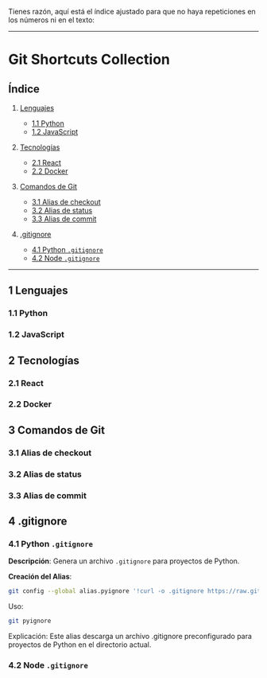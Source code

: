 Tienes razón, aquí está el índice ajustado para que no haya repeticiones en los números ni en el texto:

---

# Git Shortcuts Collection

## Índice

1. [Lenguajes](#1-lenguajes)
   - [1.1 Python](#11-python)
   - [1.2 JavaScript](#12-javascript)

2. [Tecnologías](#2-tecnologías)
   - [2.1 React](#21-react)
   - [2.2 Docker](#22-docker)

3. [Comandos de Git](#3-comandos-de-git)
   - [3.1 Alias de checkout](#31-alias-de-checkout)
   - [3.2 Alias de status](#32-alias-de-status)
   - [3.3 Alias de commit](#33-alias-de-commit)

4. [.gitignore](#4-gitignore)
   - [4.1 Python `.gitignore`](#41-python-gitignore)
   - [4.2 Node `.gitignore`](#42-node-gitignore)

---

## 1 Lenguajes

### 1.1 Python

### 1.2 JavaScript

## 2 Tecnologías

### 2.1 React

### 2.2 Docker

## 3 Comandos de Git

### 3.1 Alias de checkout

### 3.2 Alias de status

### 3.3 Alias de commit

## 4 .gitignore

### 4.1 Python `.gitignore`

**Descripción**: Genera un archivo `.gitignore` para proyectos de Python.

**Creación del Alias**:

```bash
git config --global alias.pyignore '!curl -o .gitignore https://raw.githubusercontent.com/github/gitignore/main/Python.gitignore'
```

Uso:
  
```bash
git pyignore
```

Explicación: Este alias descarga un archivo .gitignore preconfigurado para proyectos de Python en el directorio actual.

### 4.2 Node `.gitignore`

